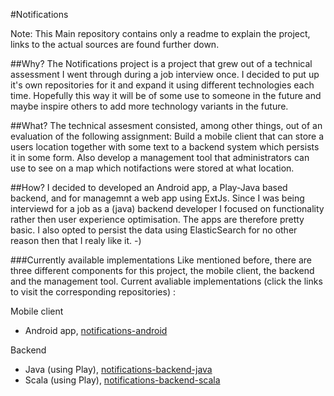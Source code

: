 
#Notifications

Note: This Main repository contains only a readme to explain the project, links to the actual sources are found further down.

##Why?
The Notifications project is a project that grew out of a technical assessment I went through during a job interview once.  I decided to put up it's own repositories for it and expand it using different technologies each time. Hopefully this way it will be of some use to someone in the future and maybe inspire others to add more technology variants in the future.

##What?
The technical assesment consisted, among other things, out of an evaluation of the following assignment:
Build a mobile client that can store a users location together with some text to a backend system which persists it in some form. Also develop a management tool that administrators can use to see on a map which notifactions were stored at what location.

##How?
I decided to developed an Android app, a  Play-Java based backend, and for managemnt a web app using ExtJs. Since I was being interviewd for a job as a (java) backend developer I focused on functionality rather then user experience optimisation. The apps are therefore pretty basic. I also opted to persist the data using ElasticSearch for no other reason then that I realy like it. -)

###Currently available implementations
Like mentioned before, there are three different components for this project, the mobile client, the backend and the management tool. Current avaliable implementations (click the links to visit the corresponding repositories) :

Mobile client 
- Android app, [notifications-android](https://github.com/jaccohuysmans/notifications-android)

Backend
- Java (using Play), [notifications-backend-java](https://github.com/jaccohuysmans/notifications-backend-java)
- Scala (using Play), [notifications-backend-scala](https://github.com/jaccohuysmans/notifications-backend-scala)



